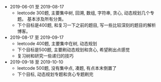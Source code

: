 - 2019-06-01 至 2019-08-17
    - leetcode 300题, 主要集中树, 回溯, 数组, 字符串, 贪心, 动态规划几个专题。 基本涉及所有分类。
    - 下个目标是400题, 和复习一下之前的题目, 写一些比较深刻的题目的解析博客。
- 2019-08-17 至 2019-09-17
    - leetcode 400题, 主要集中在树, 动态规划
    - 下个目标是500题, 主要刷动态规划和贪心, 希望刷出点感觉
    - 复习树和研究一些递归的技巧
- 2019-09-18 至 2019-10-10
    - leetcode 500题, 没有集中点, 凑题, 有点本末倒置了
    - 下个目标, 动态规划专题和贪心专题刷完
